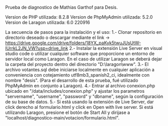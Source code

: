 Prueba de diagnostico de Mathias Garthof para Desis.

Version de PHP utilizada: 8.2.8
Version de PhpMyAdmin utilizada: 5.2.0
Version de Laragon utilizada: 6.0 220916

La secuencia de pasos para la instalación y el uso:
1.- Clonar repositorio en directorio deseado o descargar mediante el link -> https://drive.google.com/drive/folders/18YX_paKyk5twuJUsUtW-lUrrkL2JN_VW?usp=drive_link
2.- Instalar la extensión Live Server en visual studio code o utilizar cualquier software que proporcione un entorno de servidor local como Laragon.
En el caso de utilizar Laragon se deberá dejar la carpeta del proyecto dentro del directorio "D:\laragon\www".
3.- El archivo votantes.sql debe iniciarse localmente en cualquier aplicación a conveniencia con cotejamiento utf8mb3_spanish2_ci, idealmente con nombre "desis". (Para el desarrollo de esta prueba, fué utilizado PhpMyAdmin en conjunto a Laragon).
4.- Entrar al archivo conexion.php ubicado en "/data/includes/conexion.php" y ajustar los parametros "servername", "username", "password" y "dbname", según la configuración de su base de datos.
5.- Si está usando la extensión de Live Server, dar click derecho al formulario.html y click en Open with live server.
Si está utilizando Laragon, presione el botón de Start All y dirijase a "localhost/diagnostico-main/votacion/formulario.html".
